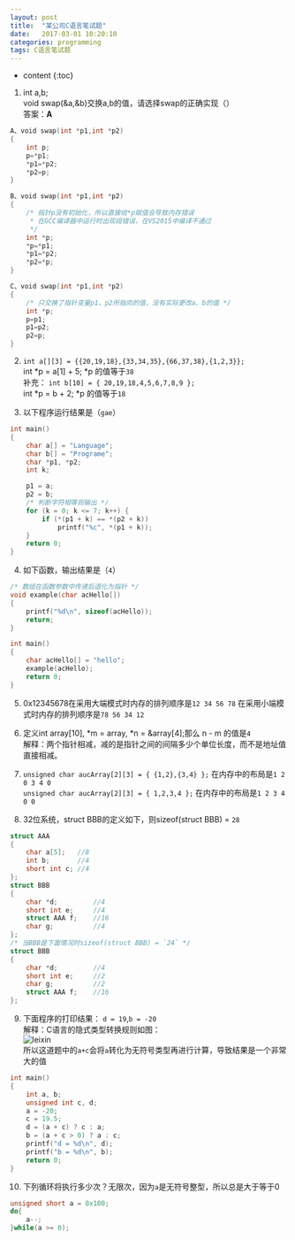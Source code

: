 ```yaml
---
layout: post
title:  "某公司C语言笔试题"
date:   2017-03-01 10:20:10
categories: programming
tags: C语言笔试题 
---
```


* content
{:toc}

1. int a,b;   
void swap(&a,&b)交换a,b的值，请选择swap的正确实现（）   
答案：__A__

```c
A、void swap(int *p1,int *p2)
{
    int p;
    p=*p1;
    *p1=*p2;
    *p2=p;
}

B、void swap(int *p1,int *p2)
{
    /* 指针p没有初始化，所以直接给*p赋值会导致内存错误 
     * 在GCC编译器中运行时出现段错误，在VS2015中编译不通过
     */
    int *p; 
    *p=*p1;
    *p1=*p2;
    *p2=*p;
}

C、void swap(int *p1,int *p2)
{
    /* 只交换了指针变量p1、p2所指向的值，没有实际更改a、b的值 */
    int *p;
    p=p1;
    p1=p2;
    p2=p;
}
```

2. `int a[][3] = {{20,19,18},{33,34,35},{66,37,38},{1,2,3}};`   
int *p = a[1] + 5; *p 的值等于`38`   
补充： `int b[10] = { 20,19,18,4,5,6,7,8,9 };`   
int *p = b + 2; *p 的值等于`18`   

3. 以下程序运行结果是（`gae`）
```c
int main()
{
	char a[] = "Language";
	char b[] = "Programe";
	char *p1, *p2;
	int k;

	p1 = a;
	p2 = b;
    /* 判断字符相等则输出 */
	for (k = 0; k <= 7; k++) {
		if (*(p1 + k) == *(p2 + k))
			printf("%c", *(p1 + k));
	}
	return 0;
}
```

4. 如下函数，输出结果是（`4`）
```c
/* 数组在函数参数中传递后退化为指针 */
void example(char acHello[])
{
	printf("%d\n", sizeof(acHello));
	return;
}

int main()
{
	char acHello[] = "hello";
	example(acHello);
	return 0;
}

```

5. 0x12345678在采用大端模式时内存的排列顺序是`12 34 56 78`
在采用小端模式时内存的排列顺序是`78 56 34 12`

6. 定义int array[10], *m = array, *n = &array[4];那么 n - m 的值是`4`   
解释：两个指针相减，减的是指针之间的间隔多少个单位长度，而不是地址值直接相减。

7. `unsigned char aucArray[2][3] = { {1,2},{3,4} };` 在内存中的布局是`1 2 0 3 4 0`   
`unsigned char aucArray[2][3] = { 1,2,3,4 };` 在内存中的布局是`1 2 3 4 0 0`

8. 32位系统，struct BBB的定义如下，则sizeof(struct BBB) = `28`
```c
struct AAA
{
    char a[5];   //8
    int b;       //4
    short int c; //4
};
struct BBB
{
    char *d;         //4
    short int e;     //4
    struct AAA f;    //16
    char g;          //4
};
/* 当BBB是下面情况时sizeof(struct BBB) = `24` */
struct BBB
{
    char *d;         //4
    short int e;     //2
    char g;          //2
    struct AAA f;    //16
};
```

9. 下面程序的打印结果： `d = 19`,`b = -20`   
解释：C语言的隐式类型转换规则如图：   
![leixin]({{"/css/pics/leixin.gif"}})   
所以这道题中的`a+c`会将`a`转化为无符号类型再进行计算，导致结果是一个非常大的值
```c
int main()
{
	int a, b;
	unsigned int c, d;
	a = -20;
	c = 19.5;
	d = (a + c) ? c : a;
	b = (a + c > 0) ? a : c;
	printf("d = %d\n", d);
	printf("b = %d\n", b);
	return 0;
}
```

10. 下列循环将执行多少次？无限次，因为`a`是无符号整型，所以总是大于等于0
```c
unsigned short a = 0x100;
do{
    a--;
}while(a >= 0);
```